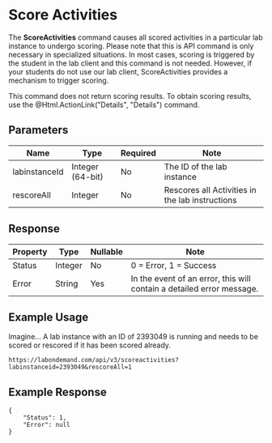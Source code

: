 # Score Activities

The **ScoreActivities** command causes all scored activities in a particular lab instance to undergo scoring. Please note that this is API command is only necessary in specialized situations. In most cases, scoring is triggered by the student in the lab client and this command is not needed. However, if your students do not use our lab client, ScoreActivities provides a mechanism to trigger scoring. 

This command does not return scoring results. To obtain scoring results, use the @Html.ActionLink("Details", "Details") command.

## Parameters

|Name|Type|Required|Note|
|--- |--- |--- |--- |
| labinstanceId | Integer (64-bit) | No | The ID of the lab instance|
| rescoreAll    | Integer          | No | Rescores all Activities in the lab instructions

## Response

|Property|Type|Nullable|Note|
|--- |--- |--- |--- |
| Status | Integer | No | 0 = Error, 1 = Success
|Error|String|Yes|In the event of an error, this will contain a detailed error message.|

## Example Usage

Imagine…  A lab instance with an ID of 2393049 is running and needs to be scored or rescored if it has been scored already.

```
https://labondemand.com/api/v3/scoreactivities?labinstanceid=2393049&rescoreAll=1
```
## Example Response

```linenums
{
    "Status": 1,
    "Error": null
}
```
